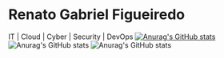 # Renato Gabriel Figueiredo
IT | Cloud | Cyber | Security | DevOps
[![Anurag's GitHub stats](https://github-readme-stats.vercel.app/api?username=renadown)](https://github.com/anuraghazra/github-readme-stats)
![Anurag's GitHub stats](https://github-readme-stats.vercel.app/api?username=renadown&hide=contribs,prs)
![Anurag's GitHub stats](https://github-readme-stats.vercel.app/api?username=renadown&show_icons=true&theme=radical)
